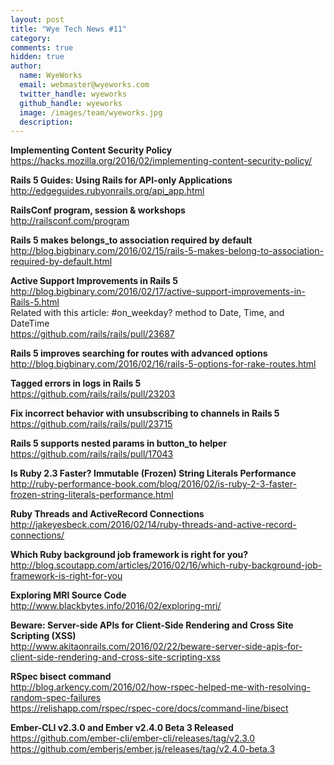 ```yaml
---
layout: post
title: "Wye Tech News #11"
category:
comments: true
hidden: true
author:
  name: WyeWorks
  email: webmaster@wyeworks.com
  twitter_handle: wyeworks
  github_handle: wyeworks
  image: /images/team/wyeworks.jpg
  description:
---
```


**Implementing Content Security Policy**<br/>
https://hacks.mozilla.org/2016/02/implementing-content-security-policy/

**Rails 5 Guides: Using Rails for API-only Applications**<br/>
http://edgeguides.rubyonrails.org/api_app.html

**RailsConf program, session & workshops**<br/>
http://railsconf.com/program

<!-- more -->

**Rails 5 makes belongs_to association required by default**<br/>
http://blog.bigbinary.com/2016/02/15/rails-5-makes-belong-to-association-required-by-default.html

**Active Support Improvements in Rails 5**<br/>
http://blog.bigbinary.com/2016/02/17/active-support-improvements-in-Rails-5.html<br/>
Related with this article: #on_weekday? method to Date, Time, and<br/>
DateTime <br/>
https://github.com/rails/rails/pull/23687

**Rails 5 improves searching for routes with advanced options**<br/>
http://blog.bigbinary.com/2016/02/16/rails-5-options-for-rake-routes.html

**Tagged errors in logs in Rails 5**<br/>
https://github.com/rails/rails/pull/23203

**Fix incorrect behavior with unsubscribing to channels in Rails 5**<br/>
https://github.com/rails/rails/pull/23715

**Rails 5 supports nested params in button_to helper**<br/>
https://github.com/rails/rails/pull/17043

**Is Ruby 2.3 Faster? Immutable (Frozen) String Literals Performance**<br/>
http://ruby-performance-book.com/blog/2016/02/is-ruby-2-3-faster-frozen-string-literals-performance.html

**Ruby Threads and ActiveRecord Connections**<br/>
http://jakeyesbeck.com/2016/02/14/ruby-threads-and-active-record-connections/

**Which Ruby background job framework is right for you?**<br/>
http://blog.scoutapp.com/articles/2016/02/16/which-ruby-background-job-framework-is-right-for-you

**Exploring MRI Source Code**<br/>
http://www.blackbytes.info/2016/02/exploring-mri/

**Beware: Server-side APIs for Client-Side Rendering and Cross Site Scripting (XSS)**<br/>
http://www.akitaonrails.com/2016/02/22/beware-server-side-apis-for-client-side-rendering-and-cross-site-scripting-xss

**RSpec bisect command**<br/>
http://blog.arkency.com/2016/02/how-rspec-helped-me-with-resolving-random-spec-failures<br/>
https://relishapp.com/rspec/rspec-core/docs/command-line/bisect

**Ember-CLI v2.3.0 and Ember v2.4.0 Beta 3 Released**<br/>
https://github.com/ember-cli/ember-cli/releases/tag/v2.3.0<br/>
https://github.com/emberjs/ember.js/releases/tag/v2.4.0-beta.3
